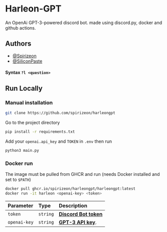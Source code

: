
# Harleon-GPT

An OpenAi GPT-3-powered discord bot. made using discord.py, docker and github actions.

## Authors

- [@Spirizeon](https://www.github.com/spirizeon)
- [@SiliconPaste](https://www.github.com/siliconpaste)



#### Syntax `?l <question>`


## Run Locally

### Manual installation

```bash
git clone https://github.com/spirizeon/harleongpt
```

Go to the project directory

```bash
pip install -r requirements.txt
```
Add your `openai.api_key` and `TOKEN` in `.env` then run

```bash
python3 main.py 
```
### Docker run
The image must be pulled from GHCR and run (needs Docker installed and set to `$PATH`) 
```bash
docker pull ghcr.io/spirizeon/harleongpt/harleongpt:latest
docker run -it harleon <openai-key> <token> 
```

| Parameter | Type     | Description                |
| :-------- | :------- | :------------------------- |
| `token` | `string` | **[Discord Bot token](https://discord.com/developers/docs/)** |
| `openai-key` | `string` | **[GPT-3 API key](https://platform.openai.com/account/api-keys)**.  |


